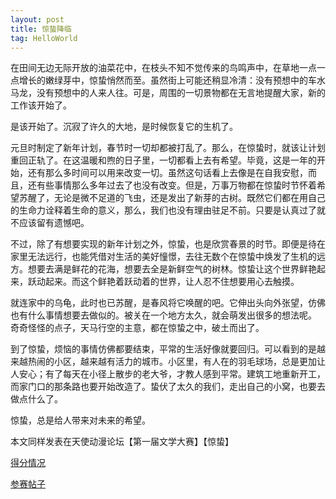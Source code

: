 ```yaml
---
layout: post
title: 惊蛰降临
tag: HelloWorld
---
```

在田间无边无际开放的油菜花中，在枝头不知不觉传来的鸟鸣声中，在草地一点一点增长的嫩绿芽中，惊蛰悄然而至。虽然街上可能还稍显冷清：没有预想中的车水马龙，没有预想中的人来人往。可是，周围的一切景物都在无言地提醒大家，新的工作该开始了。

是该开始了。沉寂了许久的大地，是时候恢复它的生机了。

元旦时制定了新年计划，春节时一切却都被打乱了。那么，在惊蛰时，就该让计划重回正轨了。在这温暖和煦的日子里，一切都看上去有希望。毕竟，这是一年的开始，还有那么多时间可以用来改变一切。虽然这句话看上去像是在自我安慰，而且，还有些事情那么多年过去了也没有改变。但是，万事万物都在惊蛰时节怀着希望苏醒了，无论是微不足道的飞虫，还是发出了新芽的古树。既然它们都在用自己的生命力诠释着生命的意义，那么，我们也没有理由驻足不前。只要是认真过了就不应该留有遗憾吧。

不过，除了有想要实现的新年计划之外，惊蛰，也是欣赏春景的时节。即便是待在家里无法远行，也能凭借对生活的美好憧憬，去往无数个在惊蛰中焕发了生机的远方。想要去满是鲜花的花海，想要去全是新鲜空气的树林。惊蛰让这个世界鲜艳起来，跃动起来。而这个鲜艳着跃动着的世界，让人忍不住想要用心去触摸。

就连家中的乌龟，此时也已苏醒，是春风将它唤醒的吧。它伸出头向外张望，仿佛也有什么事情想要去做似的。被关在一个地方太久，就会萌发出很多的想法呢。
奇奇怪怪的点子，天马行空的主意，都在惊蛰之中，破土而出了。

到了惊蛰，烦恼的事情仿佛都要结束，平常的生活好像就要回归。可以看到的是越来越热闹的小区，越来越有活力的城市。小区里，有人在的羽毛球场，总是更加让人安心；有了每天在小径上散步的老大爷，才教人感到平常。建筑工地重新开工，而家门口的那条路也要开始改造了。蛰伏了太久的我们，走出自己的小窝，也要去做点什么了。

惊蛰，总是给人带来对未来的希望。

本文同样发表在天使动漫论坛【第一届文学大赛】【惊蛰】

[得分情况](https://www.tsdm.live/forum.php?mod=viewthread&tid=988721&extra=page%3D1)

[参赛帖子](https://www.tsdm.live/forum.php?mod=viewthread&tid=985398)
